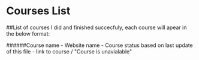 # Courses List
##List of courses I did and finished succecfuly, each course will apear in the below format:

######Course name - Website name - Course status based on last update of this file - link to course / "Course is unavialable"
